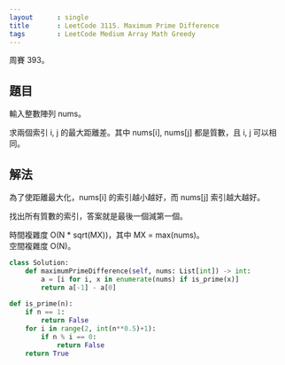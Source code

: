 ```yaml
---
layout      : single
title       : LeetCode 3115. Maximum Prime Difference
tags        : LeetCode Medium Array Math Greedy
---
```

周賽 393。

## 題目

輸入整數陣列 nums。  

求兩個索引 i, j 的最大距離差。其中 nums[i], nums[j] 都是質數，且 i, j 可以相同。  

## 解法

為了使距離最大化，nums[i] 的索引越小越好，而 nums[j] 索引越大越好。  

找出所有質數的索引，答案就是最後一個減第一個。  

時間複雜度 O(N \* sqrt(MX))，其中 MX = max(nums)。  
空間複雜度 O(N)。  

```python
class Solution:
    def maximumPrimeDifference(self, nums: List[int]) -> int:
        a = [i for i, x in enumerate(nums) if is_prime(x)]
        return a[-1] - a[0]
        
def is_prime(n):
    if n == 1:
        return False
    for i in range(2, int(n**0.5)+1):
        if n % i == 0:
            return False
    return True
```
